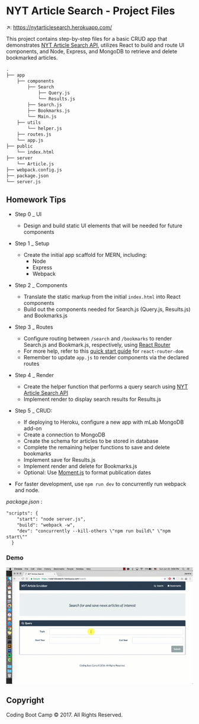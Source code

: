 # NYT Article Search - Project Files

:arrow_upper_right:: https://nytarticlesearch.herokuapp.com/

This project contains step-by-step files for a basic CRUD app that demonstrates [NYT Article Search API](https://developer.nytimes.com/article_search_v2.json), utilizes React to build and route UI components, and Node, Express, and MongoDB to retrieve and delete bookmarked articles.

```
.
├── app
    ├── components
        ├── Search
            ├── Query.js
            └── Results.js
        ├── Search.js
        ├── Bookmarks.js
        └── Main.js
    ├── utils
        └── helper.js
    ├── routes.js
    └── app.js
├── public
    └── index.html
├── server
    └── Article.js
├── webpack.config.js
├── package.json
└── server.js
```

## Homework Tips

* Step 0 _ UI

  - Design and build static UI elements that will be needed for future components


* Step 1 _ Setup

  - Create the initial app scaffold for MERN, including:
    - Node
    - Express
    - Webpack


* Step 2 _ Components

  - Translate the static markup from the initial `index.html` into React components
  - Build out the components needed for Search.js (Query.js, Results.js) and Bookmarks.js


* Step 3 _ Routes

  - Configure routing between `/search` and `/bookmarks` to render Search.js and Bookmark.js, respectively, using [React Router](https://reacttraining.com/react-router/)
  - For more help, refer to this [quick start guide](https://github.com/ReactTraining/react-router/blob/master/packages/react-router-dom/docs/guides/quick-start.md) for `react-router-dom`
  - Remember to update `app.js` to render components via the declared routes


* Step 4 _ Render

  - Create the helper function that performs a query search using [NYT Article Search API](http://developer.nytimes.com/article_search_v2.json)
  - Implement render to display search results for Results.js


* Step 5 _ CRUD:

  - If deploying to Heroku, configure a new app with mLab MongoDB add-on
  - Create a connection to MongoDB
  - Create the schema for articles to be stored in database
  - Complete the remaining helper functions to save and delete bookmarks
  - Implement save for Results.js
  - Implement render and delete for Bookmarks.js
  - Optional: Use [Moment.js](https://momentjs.com/) to format publication dates


* For faster development, use `npm run dev` to concurrently run webpack and node.

_package.json_ :

```
"scripts": {
    "start": "node server.js",
    "build": "webpack -w",
    "dev": "concurrently --kill-others \"npm run build\" \"npm start\""
  }
```

### Demo
![Demo GIF](demo/demo.gif)

## Copyright

Coding Boot Camp © 2017. All Rights Reserved.
